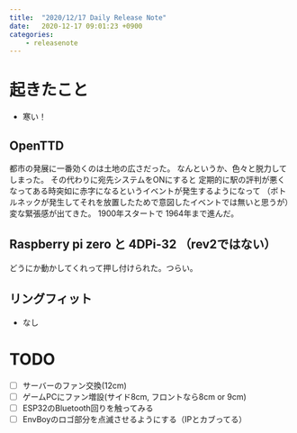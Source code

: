 ```yaml
---
title:  "2020/12/17 Daily Release Note"
date:   2020-12-17 09:01:23 +0900
categories:
    - releasenote
---
```

# 起きたこと

* 寒い！

## OpenTTD

都市の発展に一番効くのは土地の広さだった。
なんというか、色々と脱力してしまった。 その代わりに宛先システムをONにすると
定期的に駅の評判が悪くなってある時突如に赤字になるというイベントが発生するようになって
（ボトルネックが発生してそれを放置したためで意図したイベントでは無いと思うが）
変な緊張感が出てきた。 1900年スタートで 1964年まで進んだ。

## Raspberry pi zero と 4DPi-32 （rev2ではない）

どうにか動かしてくれって押し付けられた。つらい。

## リングフィット

* なし

# TODO 

- [ ] サーバーのファン交換(12cm)
- [ ] ゲームPCにファン増設(サイド8cm, フロントなら8cm or 9cm)
- [ ] ESP32のBluetooth回りを触ってみる
- [ ] EnvBoyのロゴ部分を点滅させるようにする（IPとカブってる）